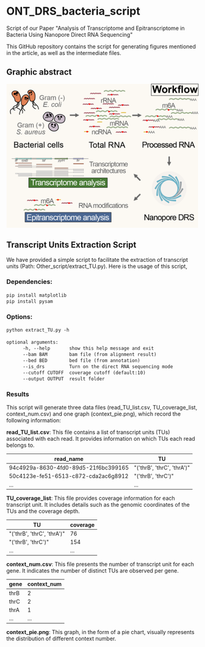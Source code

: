 # ONT_DRS_bacteria_script
Script of our Paper "Analysis of Transcriptome and Epitranscriptome in Bacteria  Using Nanopore Direct RNA Sequencing"


This GitHub repository contains the script for generating figures mentioned 
in the article, as well as the intermediate files.

## Graphic abstract

![Graphic_abstract](Graphic_abstract.png)


## Transcript Units Extraction Script

We have provided a simple script to facilitate the extraction of transcript units (Path: Other_script/extract_TU.py).
Here is the usage of this script,

### Dependencies:

    pip install matplotlib 
    pip install pysam

### Options:

    python extract_TU.py -h

    optional arguments:
          -h, --help       show this help message and exit
          --bam BAM        bam file (from alignment result)
          --bed BED        bed file (from annotation)
          --is_drs         Turn on the direct RNA sequencing mode
          --cutoff CUTOFF  coverage cutoff (default:10)
          --output OUTPUT  result folder
### Results

This script will generate three data files (read_TU_list.csv, TU_coverage_list, context_num.csv) and one graph (context_pie.png), which record the following information:

**read_TU_list.csv**: This file contains a list of transcript units (TUs) associated with each read. It provides information on which TUs each read belongs to.

| read_name    | TU | 
|--------|----------|
|94c4929a-8630-4fd0-89d5-21f6bc399165|"('thrB', 'thrC', 'thrA')"|
|50c4123e-fe51-6513-c872-cda2ac6g8912|"('thrB', 'thrC')"|
|...|...|

**TU_coverage_list**: This file provides coverage information for each transcript unit. It includes details such as the genomic coordinates of the TUs and the coverage depth.


|TU| coverage|
|--------|----------|
|"('thrB', 'thrC', 'thrA')"|76|
|"('thrB', 'thrC')"|154|
|...|...|

**context_num.csv**: This file presents the number of transcript unit for each gene. It indicates the number of distinct TUs are observed per gene.


|gene|context_num|
|--------|----------|
|thrB|2|
|thrC|2|
|thrA|1|
|...|...|

**context_pie.png**: This graph, in the form of a pie chart, visually represents the distribution of different context number.




